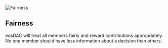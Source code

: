 ![Fairness](/assets/vision-core-principles/fairness-icon160x160.svg)

Fairness
---

eosDAC will treat all members fairly and reward contributions appropriately. No one member should have less information about a decision than others.